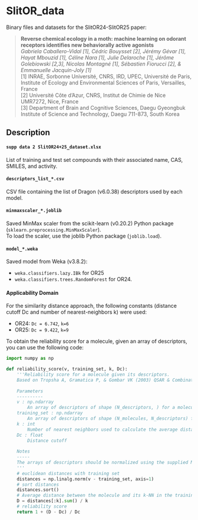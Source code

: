 # SlitOR_data

Binary files and datasets for the SlitOR24-SlitOR25 paper:

> **Reverse chemical ecology in a moth: machine learning on odorant receptors identifies new behaviorally active agonists**  
> *Gabriela Caballero-Vidal [1], Cédric Bouysset [2], Jérémy Gévar [1], Hayat Mbouzid [1], Céline Nara [1], Julie Delaroche [1], Jérôme Golebiowski [2,3], Nicolas Montagné [1], Sébastien Fiorucci [2], & Emmanuelle Jacquin-Joly [1]*  
> [1] INRAE, Sorbonne Université, CNRS, IRD, UPEC, Université de Paris, Institute of Ecology and Environmental Sciences of Paris, Versailles, France  
> [2] Université Côte d’Azur, CNRS, Institut de Chimie de Nice UMR7272, Nice, France  
> [3] Department of Brain and Cognitive Sciences, Daegu Gyeongbuk Institute of Science and Technology, Daegu 711-873, South Korea

## Description

#### `supp data 2 SlitOR24+25_dataset.xlsx`

List of training and test set compounds with their associated name, CAS, SMILES, and activity.

#### `descriptors_list_*.csv`

CSV file containing the list of Dragon (v6.0.38) descriptors used by each model.

#### `minmaxscaler_*.joblib`

Saved MinMax scaler from the scikit-learn (v0.20.2) Python package (`sklearn.preprocessing.MinMaxScaler`).  
To load the scaler, use the joblib Python package (`joblib.load`).

#### `model_*.weka`

Saved model from Weka (v3.8.2):
  - `weka.classifiers.lazy.IBk` for OR25
  - `weka.classifiers.trees.RandomForest` for OR24.

#### **Applicability Domain**

For the similarity distance approach, the following constants (distance cutoff Dc and number of nearest-neighbors k) were used:
  - OR24: `Dc = 6.742`, `k=6`
  - OR25: `Dc = 9.422`, `k=9`
  
  To obtain the reliability score for a molecule, given an array of descriptors, you can use the following code:
```python
import numpy as np

def reliability_score(v, training_set, k, Dc):
    '''Reliability score for a molecule given its descriptors.
    Based on Tropsha A, Gramatica P, & Gombar VK (2003) QSAR & Combinatorial Science 22:69-77
    
    Parameters
    ----------
    v : np.ndarray
        An array of descriptors of shape (N_descriptors, ) for a molecule
    training_set : np.ndarray
        An array of descriptors of shape (N_molecules, N_descriptors) for the full training set
    k : int
        Number of nearest neighbors used to calculate the average distance
    Dc : float
        Distance cutoff
    
    Notes
    -----
    The arrays of descriptors should be normalized using the supplied MinMaxScaler
    '''
    # euclidean distances with training set
    distances = np.linalg.norm(v - training_set, axis=1)
    # sort distances
    distances.sort()
    # Average distance between the molecule and its k-NN in the training set
    D = distances[:k].sum() / k
    # reliability score
    return 1 + (D - Dc) / Dc

